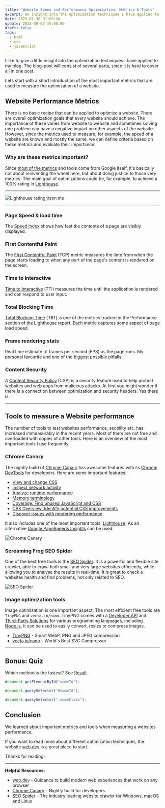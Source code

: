 ```yaml
---
title: 'Website Speed and Performance Optimization: Metrics & Tools'
excerpt: An insight into the optimization techniques I have applied to my blog.
date: 2023-01-30 01:00:00
update: 2023-08-02 19:00:00
draft: false
tags:
  - html
  - css
  - javascript
---
```


I like to give a little insight into the optimization techniques I have applied
to my blog. The blog-post will consist of several parts, since it is hard to
cover all in one post.

Lets start with a short introduction of the most important metrics that are used
to measure the optimization of a website.

## Website Performance Metrics

There is no basic recipe that can be applied to optimize a website. There are
overall optimization goals that every website should achieve. The importance of
these varies from website to website and sometimes solving one problem can have
a negative impact on other aspects of the website. However, since the metrics
used to measure, for example, the speed of a website are known and mostly the
same, we can define criteria based on these metrics and evaluate their
importance.

### Why are these metrics important?

Since
[most of the metrics](https://developer.chrome.com/docs/lighthouse/performance/)
and tools come from Google itself, it's basically not about reinventing the
wheel here, but about doing justice to those very metrics. The main goal of
optimizations could be, for example, to achieve a 100% rating in
[Lighthouse](https://developer.chrome.com/docs/lighthouse/overview/).

---

![Lighthouse rating jrson.me](/images/blog/2023-01-30/pagespeed-insights.svg)

---

### Page Speed & load time

The
[Speed Index](https://developer.chrome.com/docs/lighthouse/performance/speed-index/)
shows how fast the contents of a page are visibly displayed.

### First Contentful Paint

The
[First Contentful Paint](https://developer.chrome.com/docs/lighthouse/performance/first-contentful-paint/)
(FCP) metric measures the time from when the page starts loading to when any
part of the page's content is rendered on the screen.

### Time to interactive

[Time to Interactive](https://developer.chrome.com/docs/lighthouse/performance/interactive/)
(TTI) measures the time until the application is rendered and can respond to
user input.

### Total Blocking Time

[Total Blocking Time](https://developer.chrome.com/docs/lighthouse/performance/lighthouse-total-blocking-time/)
(TBT) is one of the metrics tracked in the Performance section of the Lighthouse
report. Each metric captures some aspect of page load speed.

### Frame rendering stats

Real time estimate of frames per second (FPS) as the page runs. My personal
favourite and one of the biggest possible pitfalls.

### Content Security

A
[Content Security Policy](https://developer.chrome.com/docs/apps/contentSecurityPolicy/)
(CSP) is a security feature used to help protect websites and web apps from
malicious attacks. At first you might wonder if there is a connection between
optimization and security headers. Yes there is.

---

## Tools to measure a Website performance

The number of tools to test websites performance, seobility etc. has increased
immeasurably in the recent years. Most of them are not free and overloaded with
copies of other tools. Here is an overview of the most important tools I use
frequently.

### Chrome Canary

The nightly build of
[Chrome Canary](https://www.google.com/intl/en/chrome/canary/) has awesome
features with its [Chrome DevTools](https://developer.chrome.com/docs/devtools/)
for developers. Here are some important features:

- [View and change CSS](https://developer.chrome.com/docs/devtools/css/)
- [Inspect network activity](https://developer.chrome.com/docs/devtools/network/)
- [Analyze runtime performance](https://developer.chrome.com/docs/devtools/performance/)
- [Memory terminology](https://developer.chrome.com/docs/devtools/memory-problems/memory-101/)
- [Coverage: Find unused JavaScript and CSS](https://developer.chrome.com/docs/devtools/coverage/)
- [CSS Overview: Identify potential CSS improvements](https://developer.chrome.com/docs/devtools/css-overview/)
- [Discover issues with rendering performance](https://developer.chrome.com/docs/devtools/rendering/performance/)

It also includes one of the most important tools,
[Lighthouse](https://developer.chrome.com/docs/lighthouse/overview/). As an
alternative [Google PageSpeeds Insights](https://pagespeed.web.dev/) can be
used.

![Chrome Canary](/images/blog/2023-01-30/chrome-canary.png)

### Screaming Frog SEO Spider

One of the best free tools is the
[SEO Spider](https://www.screamingfrog.co.uk/seo-spider/). It is a powerful and
flexible site crawler, able to crawl both small and very large websites
efficiently, while allowing you to analyse the results in real-time. It is great
to check a websites health and find problems, not only related to SEO.

![SEO Spider](/images/blog/2023-01-30/screamingfrog_tool.png)

### Image optimization tools

Image optimization is one important aspect. The most efficient free tools are
`TinyPNG` and `vecta.io/nano`. TinyPNG comes with a
[Developer API](https://tinypng.com/developers) and
[Third-Party Solutions](https://tinypng.com/third-party) for various programming
languages, including [Node.js](https://tinypng.com/developers/reference/nodejs).
It can be used to easily convert, resize or compress images.

- [TinyPNG](https://tinypng.com/) - Smart WebP, PNG and JPEG compression
- [vecta.io/nano](https://vecta.io/nano) - World's Best SVG Compressor

---

## Bonus: Quiz

Which method is the fastest? See [Result](https://jsben.ch/AshUS).

```ts
document.getElementById("someId");
```

```ts
document.querySelector("#someId");
```

```ts
document.querySelector(".someClass");
```

## Conclusion

We learned about important metrics and tools when measuring a websites
performance.

If you want to read more about different optimization techniques, the website
[web.dev](https://web.dev/blog/) is a great place to start.

Thanks for reading!

---

**Helpful Resources:**

- [web.dev](https://web.dev/blog/) - Guidance to build modern web experiences
  that work on any browser
- [Chrome Canary](https://www.google.com/intl/en/chrome/canary/) - Nightly build
  for developers
- [SEO Spider](https://www.screamingfrog.co.uk/seo-spider/) - The industry
  leading website crawler for Windows, macOS and Linux
